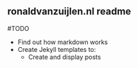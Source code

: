 ronaldvanzuijlen.nl readme
--------------------------

#TODO

* Find out how markdown works
* Create Jekyll templates to: 
	* Create and display posts

